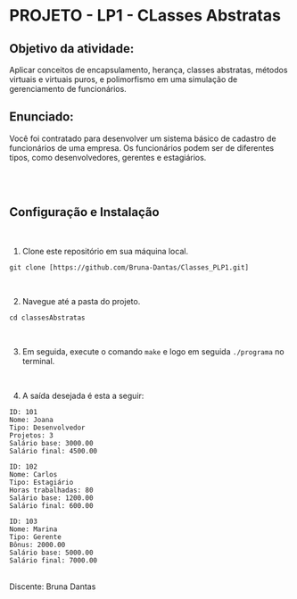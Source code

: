 # PROJETO - LP1 - CLasses Abstratas

## Objetivo da atividade:
Aplicar conceitos de encapsulamento, herança, classes abstratas, métodos virtuais e virtuais puros, e polimorfismo em uma simulação de gerenciamento de funcionários.
## Enunciado:
Você foi contratado para desenvolver um sistema básico de cadastro de funcionários de uma empresa. Os funcionários podem ser de diferentes tipos, como desenvolvedores, gerentes e estagiários.

<br><br>

## Configuração e Instalação
<br>

1. Clone este repositório em sua máquina local.

```
git clone [https://github.com/Bruna-Dantas/Classes_PLP1.git]
```
<br>

2. Navegue até a pasta do projeto.

```
cd classesAbstratas
```

<br>

3. Em seguida, execute o comando `make` e logo em seguida  `./programa` no terminal. 

<br>

4. A saída desejada é esta a seguir:

```
ID: 101
Nome: Joana
Tipo: Desenvolvedor
Projetos: 3
Salário base: 3000.00
Salário final: 4500.00

ID: 102
Nome: Carlos
Tipo: Estagiário
Horas trabalhadas: 80
Salário base: 1200.00
Salário final: 600.00

ID: 103
Nome: Marina
Tipo: Gerente
Bônus: 2000.00
Salário base: 5000.00
Salário final: 7000.00

```

<br>
Discente: Bruna Dantas
